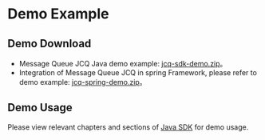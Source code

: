# Demo Example
## Demo Download

- Message Queue JCQ Java demo example: [jcq-sdk-demo.zip](http://jcq-inuse-important-cannotdelete.oss.cn-north-1.jcloudcs.com/jcq-sdk-demo.zip)。
- Integration of Message Queue JCQ in spring Framework, please refer to demo example: [jcq-spring-demo.zip](http://jcq-inuse-important-cannotdelete.oss.cn-north-1.jcloudcs.com/jcq-spring-demo.zip)。

## Demo Usage
   Please view relevant chapters and sections of [Java SDK](../SDK-Rerference/Java-SDK/Environment-Preparation.md) for demo usage.
